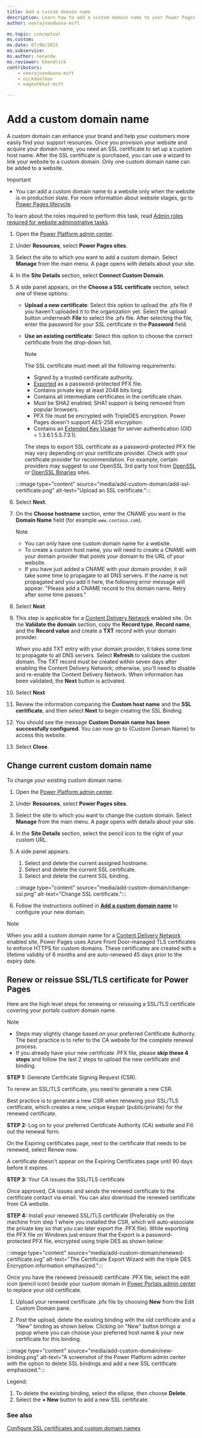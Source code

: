 ```yaml
---
title: Add a custom domain name
description: Learn how to add a custom domain name to your Power Pages website.
author: neerajnandwana-msft

ms.topic: conceptual
ms.custom: 
ms.date: 07/06/2023
ms.subservice: 
ms.author: nenandw
ms.reviewer: kkendrick
contributors:
    - neerajnandwana-msft
    - nickdoelman
    - nageshbhat-msft

---
```


# Add a custom domain name

A custom domain can enhance your brand and help your customers more easily find your support resources. Once you provision your website and acquire your domain name, you need an SSL certificate to set up a custom host name. After the SSL certificate is purchased, you can use a wizard to link your website to a custom domain. Only one custom domain name can be added to a website.

> [!IMPORTANT]
> - You can add a custom domain name to a website only when the website is in production state. For more information about website stages, go to [Power Pages lifecycle](/power-apps/maker/portals/admin/portal-lifecycle).

To learn about the roles required to perform this task, read [Admin roles required for website administrative tasks](/power-apps/maker/portals/admin/portal-admin-roles).

1. Open the [Power Platform admin center](https://aka.ms/ppac).

1. Under **Resources**, select **Power Pages sites**.

1. Select the site to which you want to add a custom domain. Select **Manage** from the main menu. A page opens with details about your site.

1. In the **Site Details** section, select **Connect Custom Domain**.

1. A side panel appears, on the **Choose a SSL certificate** section, select one of these options:
   - **Upload a new certificate**: Select this option to upload the .pfx file if you haven't uploaded it to the organization yet. Select the upload button underneath **File** to select the .pfx file. After selecting the file, enter the password for your SSL certificate in the **Password** field.
   - **Use an existing certificate**: Select this option to choose the correct certificate from the drop-down list.

     > [!NOTE]
     > The SSL certificate must meet all the following requirements:
     > - Signed by a trusted certificate authority.
     > - [Exported](/powershell/module/pki/export-pfxcertificate) as a password-protected PFX file.
     > - Contains private key at least 2048 bits long.
     > - Contains all intermediate certificates in the certificate chain.
     > - Must be SHA2 enabled; SHA1 support is being removed from popular browsers.
     > - PFX file must be encrypted with TripleDES encryption. Power Pages doesn't support AES-256 encryption.
     > - Contains an [Extended Key Usage](https://en.wikipedia.org/w/index.php?title=X.509&section=4#Extensions_informing_a_specific_usage_of_a_certificate) for server authentication (OID = 1.3.6.1.5.5.7.3.1).
     > 
     > The steps to export SSL certificate as a password-protected PFX file may vary depending on your certificate provider. Check with your certificate provider for recommendation. For example, certain providers may suggest to use OpenSSL 3rd party tool from [OpenSSL](https://www.openssl.org/) or [OpenSSL Binaries](https://wiki.openssl.org/index.php/Binaries) sites. 

    :::image type="content" source="media/add-custom-domain/add-ssl-certificate.png" alt-text="Upload an SSL certificate.":::

1. Select **Next**.

1. On the **Choose hostname** section, enter the CNAME you want in the **Domain Name** field (for example `www.contoso.com`).
   
   > [!NOTE]
   > - You can only have one custom domain name for a website. 
   > - To create a custom host name, you will need to create a CNAME with your domain provider that points your domain to the URL of your website.
   > - If you have just added a CNAME with your domain provider, it will take some time to propagate to all DNS servers. If the name is not propagated and you add it here, the following error message will appear: "Please add a CNAME record to this domain name. Retry after some time passes."

1. Select **Next**

1. This step is applicable for a [Content Delivery Network](../configure/configure-cdn.md) enabled site. On the **Validate the domain** section, copy the **Record type**, **Record name**, and the **Record value** and create a **TXT** record with your domain provider.

   When you add TXT entry with your domain provider, it takes some time to propagate to all DNS servers. Select **Refresh** to validate the custom domain. The TXT record must be created within seven days after enabling the Content Delivery Network; otherwise, you'll need to disable and re-enable the Content Delivery Network. When information has been validated, the **Next** button is activated. 

1. Select **Next**

1. Review the information comparing the **Custom host name** and the **SSL certificate**, and then select **Next** to begin creating the SSL Binding. 

1. You should see the message **Custom Domain name has been successfully configured**.  You can now go to {Custom Domain Name} to access this website. 

1. Select **Close**.

## Change current custom domain name

To change your existing custom domain name:

1. Open the [Power Platform admin center](https://aka.ms/ppac).

1. Under **Resources**, select **Power Pages sites**.

1. Select the site to which you want to change the custom domain. Select **Manage** from the main menu. A page opens with details about your site.

1. In the **Site Details** section, select the pencil icon to the right of your custom URL.

1. A side panel appears.

    1. Select and delete the current assigned hostname.
    1. Select and delete the current SSL certificate.
    1. Select and delete the current SSL binding.

    :::image type="content" source="media/add-custom-domain/change-ssl.png" alt-text="Change SSL certificate.":::

1. Follow the instructions outlined in [**Add a custom domain name**](#add-a-custom-domain-name) to configure your new domain.

> [!NOTE]
> When you add a custom domain name for a [Content Delivery Network](../configure/configure-cdn.md) enabled site, Power Pages uses Azure Front Door-managed TLS certificates to enforce HTTPS for custom domains. These certificates are created with a lifetime validity of 6 months and are auto-renewed 45 days prior to the expiry date.

## Renew or reissue SSL/TLS certificate for Power Pages

Here are the high level steps for renewing or reissuing a SSL/TLS certificate covering your portals custom domain name.

>[!NOTE]
> 
> - Steps may slightly change based on your preferred Certificate Authority. The best practice is to refer to the CA website for the complete renewal process.
> - If you already have your new certificate .PFX file, please **skip these 4 steps** and follow the last 2 steps to upload the new certificate and binding.

**STEP 1:** Generate Certificate Signing Request (CSR). 

To renew an SSL/TLS certificate, you need to generate a new CSR.  

Best practice is to generate a new CSR when renewing your SSL/TLS certificate, which creates a new, unique keypair (public/private) for the renewed certificate. 

**STEP 2:** Log on to your preferred Certificate Authority (CA) website and Fill out the renewal form.

On the Expiring certificates page, next to the certificate that needs to be renewed, select Renew now. 

A certificate doesn't appear on the Expiring Certificates page until 90 days before it expires. 

**STEP 3:** Your CA issues the SSL/TLS certificate 

Once approved, CA issues and sends the renewed certificate to the certificate contact via email. You can also download the renewed certificate from CA website. 

**STEP 4:** Install your renewed SSL/TLS certificate (Preferably on the machine from step 1 where you installed the CSR, which will auto-associate the private key so that you can later export the .PFX file). While exporting the PFX file on Windows just ensure that the Export is a password-protected PFX file, encrypted using triple DES as shown below: 

:::image type="content" source="media/add-custom-domain/renewed-certificate.svg" alt-text="The Certificate Export Wizard with the triple DES Encryption information emphasized.":::

Once you have the renewed (reissued) certificate .PFX file, select  the edit icon (pencil icon) beside your custom domain in [Power Portals admin center](https://admin.powerplatform.microsoft.com/resources/portals) to replace your old certificate.

1. Upload your renewed certificate .pfx file by choosing **New** from the Edit Custom Domain pane.

1. Post the upload, delete the existing binding with the old certificate and a "New" binding as shown below. Clicking on "New" button brings a popup where you can choose your preferred host name & your new certificate for this binding.

:::image type="content" source="media/add-custom-domain/new-binding.png" alt-text="A screenshot of the Power Platform admin center with the option to delete SSL bindings and add a new SSL certificate emphasized.":::

Legend:

1. To delete the existing binding, select the ellipse, then choose **Delete**.
1. Select the **+ New** button to add a new SSL certificate.

### See also

[Configure SSL certificates and custom domain names](/training/modules/portals-administration/2-custom-domain)

